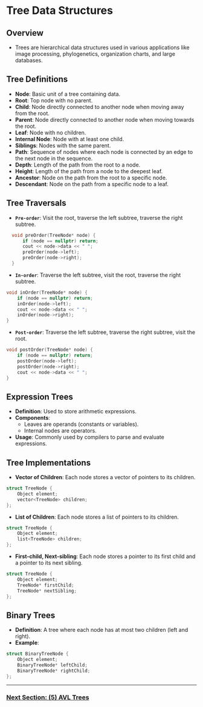 
# Tree Data Structures

## Overview
- Trees are hierarchical data structures used in various applications like image processing, phylogenetics, organization charts, and large databases.

## Tree Definitions
- **Node**: Basic unit of a tree containing data.
- **Root**: Top node with no parent.
- **Child**: Node directly connected to another node when moving away from the root.
- **Parent**: Node directly connected to another node when moving towards the root.
- **Leaf**: Node with no children.
- **Internal Node**: Node with at least one child.
- **Siblings**: Nodes with the same parent.
- **Path**: Sequence of nodes where each node is connected by an edge to the next node in the sequence.
- **Depth**: Length of the path from the root to a node.
- **Height**: Length of the path from a node to the deepest leaf.
- **Ancestor**: Node on the path from the root to a specific node.
- **Descendant**: Node on the path from a specific node to a leaf.

## Tree Traversals
- **`Pre-order`**: Visit the root, traverse the left subtree, traverse the right subtree.
```cpp
  void preOrder(TreeNode* node) {
      if (node == nullptr) return;
      cout << node->data << " ";
      preOrder(node->left);
      preOrder(node->right);
  }
```

- **`In-order`**: Traverse the left subtree, visit the root, traverse the right subtree.

```cpp
void inOrder(TreeNode* node) {
    if (node == nullptr) return;
    inOrder(node->left);
    cout << node->data << " ";
    inOrder(node->right);
}
```

- **`Post-order`**: Traverse the left subtree, traverse the right subtree, visit the root.
  
```cpp
void postOrder(TreeNode* node) {
    if (node == nullptr) return;
    postOrder(node->left);
    postOrder(node->right);
    cout << node->data << " ";
}
```

## Expression Trees
- **Definition**: Used to store arithmetic expressions.
- **Components**:
  - Leaves are operands (constants or variables).
  - Internal nodes are operators.
- **Usage**: Commonly used by compilers to parse and evaluate expressions.

## Tree Implementations
- **Vector of Children**: Each node stores a vector of pointers to its children.
```cpp
struct TreeNode {
    Object element;
    vector<TreeNode> children;
};
```
- **List of Children**: Each node stores a list of pointers to its children.
```cpp
struct TreeNode {
    Object element;
    list<TreeNode> children;
};
```

- **First-child, Next-sibling**: Each node stores a pointer to its first child and a pointer to its next sibling.
```cpp
struct TreeNode {
    Object element;
    TreeNode* firstChild;
    TreeNode* nextSibling;
};
```

## Binary Trees
- **Definition**: A tree where each node has at most two children (left and right).
- **Example**:
```cpp
struct BinaryTreeNode {
    Object element;
    BinaryTreeNode* leftChild;
    BinaryTreeNode* rightChild;
};
```








---

### [Next Section: (5) AVL Trees](https://github.com/MarkShinozaki/CPTS223-AdvancedDataStructuresInCpp/tree/Lecture-Slides/(5)%20AVL%20Trees)
